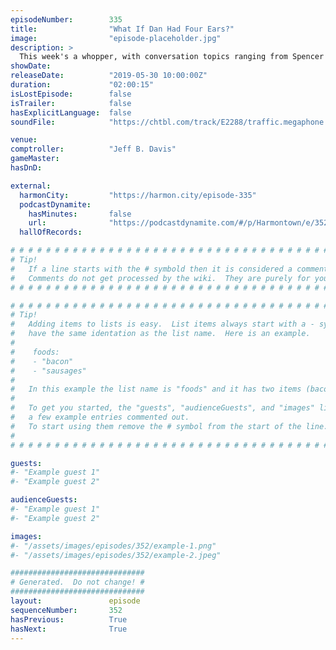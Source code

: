 ```yaml
---
episodeNumber:        335
title:                "What If Dan Had Four Ears?"
image:                "episode-placeholder.jpg"
description: >
  This week's a whopper, with conversation topics ranging from Spencer's hip surgery, Dan's much anticipated Game of Thrones take, and another underscoring of how unprepared our (Dan's) parents were for the advent of the internet. All that and THE RETURN OF D&D. Featuring Dan Harmon, Jeff Bryan Davis, Spencer Crittenden and Steve Levy
showDate:             
releaseDate:          "2019-05-30 10:00:00Z"
duration:             "02:00:15"
isLostEpisode:        false
isTrailer:            false
hasExplicitLanguage:  false
soundFile:            "https://chtbl.com/track/E2288/traffic.megaphone.fm/STA9970239376.mp3?updated=1596567775"

venue:                
comptroller:          "Jeff B. Davis"
gameMaster:           
hasDnD:               

external:
  harmonCity:         "https://harmon.city/episode-335"
  podcastDynamite:
    hasMinutes:       false
    url:              "https://podcastdynamite.com/#/p/Harmontown/e/352/335"
  hallOfRecords:      

# # # # # # # # # # # # # # # # # # # # # # # # # # # # # # # # # # # # # # # # # # # # #
# Tip!
#   If a line starts with the # symbold then it is considered a comment.
#   Comments do not get processed by the wiki.  They are purely for your information.
# # # # # # # # # # # # # # # # # # # # # # # # # # # # # # # # # # # # # # # # # # # # #

# # # # # # # # # # # # # # # # # # # # # # # # # # # # # # # # # # # # # # # # # # # # #
# Tip!
#   Adding items to lists is easy.  List items always start with a - symbol and have
#   have the same identation as the list name.  Here is an example.
#
#    foods:
#    - "bacon"
#    - "sausages"
#
#   In this example the list name is "foods" and it has two items (bacon, and sausages).
#
#   To get you started, the "guests", "audienceGuests", and "images" lists below have
#   a few example entries commented out.
#   To start using them remove the # symbol from the start of the line.
#
# # # # # # # # # # # # # # # # # # # # # # # # # # # # # # # # # # # # # # # # # # # # #

guests:
#- "Example guest 1"
#- "Example guest 2"

audienceGuests:
#- "Example guest 1"
#- "Example guest 2"

images:
#- "/assets/images/episodes/352/example-1.png"
#- "/assets/images/episodes/352/example-2.jpeg"

##############################
# Generated.  Do not change! #
##############################
layout:               episode
sequenceNumber:       352
hasPrevious:          True
hasNext:              True
---
```


<!-- The episode description will be rendered here -->

<!-- Add your content BELOW here -->
<!-- vvvvvvvvvvvvvvvvvvvvvvvvvvv -->




<!-- ^^^^^^^^^^^^^^^^^^^^^^^^^^^ -->
<!-- Add your content ABOVE here -->

<!-- The episode gallery will be rendered here -->